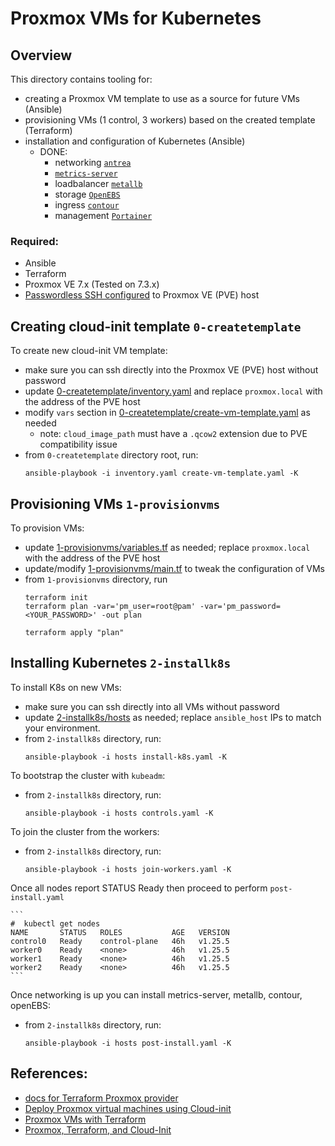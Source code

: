 # Proxmox VMs for Kubernetes 

## Overview

This directory contains tooling for:
- creating a Proxmox VM template to use as a source for future VMs (Ansible)
- provisioning VMs (1 control, 3 workers) based on the created template (Terraform)
- installation and configuration of Kubernetes (Ansible)
  - DONE:
    - networking [`antrea`](https://antrea.io/docs/main/docs/getting-started/)
    - [`metrics-server`](https://github.com/kubernetes-sigs/metrics-server)
    - loadbalancer [`metallb`](https://metallb.org/installation/)
    - storage [`OpenEBS`](https://openebs.io/docs/user-guides/localpv-hostpath#install)
    - ingress [`contour`](https://projectcontour.io/getting-started/#option-1-yaml)
    - management [`Portainer`](https://docs.portainer.io/start/install/server/kubernetes/baremetal#deploy-using-yaml-manifests)

### Required:

- Ansible
- Terraform
- Proxmox VE 7.x (Tested on 7.3.x)
- [Passwordless SSH configured](https://www.linuxbabe.com/linux-server/setup-passwordless-ssh-login) to Proxmox VE (PVE) host 

## Creating cloud-init template `0-createtemplate`

To create new cloud-init VM template:
- make sure you can ssh directly into the Proxmox VE (PVE) host without password
- update [0-createtemplate/inventory.yaml](0-createtemplate/inventory.yaml) and replace `proxmox.local` with the address of the PVE host
- modify `vars` section in [0-createtemplate/create-vm-template.yaml](0-createtemplate/create-vm-template.yaml) as needed
  - note: `cloud_image_path` must have a `.qcow2` extension due to PVE compatibility issue
- from `0-createtemplate` directory root, run:
  ```
  ansible-playbook -i inventory.yaml create-vm-template.yaml -K
  ```

## Provisioning VMs `1-provisionvms`

To provision VMs:
- update [1-provisionvms/variables.tf](1-provisionvms/variables.tf) as needed; replace `proxmox.local` with the address of the PVE host
- update/modify [1-provisionvms/main.tf](1-provisionvms/main.tf) to tweak the configuration of VMs
- from `1-provisionvms` directory, run
  ```
  terraform init
  terraform plan -var='pm_user=root@pam' -var='pm_password=<YOUR_PASSWORD>' -out plan

  terraform apply "plan"
  ```

## Installing Kubernetes `2-installk8s`

To install K8s on new VMs:
- make sure you can ssh directly into all VMs without password
- update [2-installk8s/hosts](2-installk8s/hosts) as needed; replace `ansible_host` IPs to match your environment.
- from `2-installk8s` directory, run:
  ```
  ansible-playbook -i hosts install-k8s.yaml -K
  ```

To bootstrap the cluster with `kubeadm`:
- from `2-installk8s` directory, run:
  ```
  ansible-playbook -i hosts controls.yaml -K
  ```

To join the cluster from the workers:
- from `2-installk8s` directory, run:
  ```
  ansible-playbook -i hosts join-workers.yaml -K
  ```
Once all nodes report STATUS Ready then proceed to perform `post-install.yaml`

    ```
    #  kubectl get nodes
    NAME       STATUS   ROLES           AGE   VERSION
    control0   Ready    control-plane   46h   v1.25.5
    worker0    Ready    <none>          46h   v1.25.5
    worker1    Ready    <none>          46h   v1.25.5
    worker2    Ready    <none>          46h   v1.25.5
    ```

Once networking is up you can install metrics-server, metallb, contour, openEBS:

- from `2-installk8s` directory, run:
  ```
  ansible-playbook -i hosts post-install.yaml -K
  ```


## References:
- [docs for Terraform Proxmox provider](https://registry.terraform.io/providers/Telmate/proxmox/latest/docs)
- [Deploy Proxmox virtual machines using Cloud-init](https://norocketscience.at/deploy-proxmox-virtual-machines-using-cloud-init/)
- [Proxmox VMs with Terraform](https://norocketscience.at/provision-proxmox-virtual-machines-with-terraform/)
- [Proxmox, Terraform, and Cloud-Init](https://yetiops.net/posts/proxmox-terraform-cloudinit-saltstack-prometheus/)

